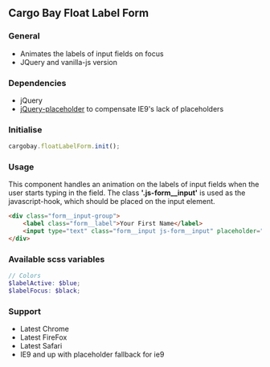 ## Cargo Bay Float Label Form

### General
- Animates the labels of input fields on focus
- JQuery and vanilla-js version


### Dependencies
- jQuery
- [jQuery-placeholder](https://github.com/mathiasbynens/jquery-placeholder) to compensate IE9's lack of placeholders


### Initialise
```javascript
cargobay.floatLabelForm.init();
```


### Usage
This component handles an animation on the labels of input fields when the user starts typing in the field.
The class **'.js-form__input'** is used as the javascript-hook, which should be placed on the input element.

```html
<div class="form__input-group">
    <label class="form__label">Your First Name</label>
    <input type="text" class="form__input js-form__input" placeholder="First Name">
</div>
```

### Available scss variables
```scss
// Colors
$labelActive: $blue;
$labelFocus: $black;
```


### Support
- Latest Chrome
- Latest FireFox
- Latest Safari
- IE9 and up with placeholder fallback for ie9